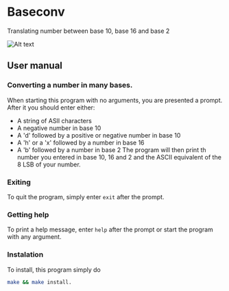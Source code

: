 # Baseconv

Translating number between base 10, base 16 and base 2

![Alt text](https://i.imgur.com/PExb4MJ.png "Converting numbers")

## User manual

### Converting a number in many bases.

When starting this program with no arguments, you are presented a prompt. After it you should enter either:
* A string of ASII characters
* A negative number in base 10
* A 'd' followed by a positive or negative number in base 10
* A 'h' or a 'x' followed by a number in base 16
* A 'b' followed by a number in base 2
The program will then print th number you entered in base 10, 16 and 2 and the ASCII equivalent of the 8 LSB of your number.

### Exiting

To quit the program, simply enter `exit` after the prompt.

### Getting help

To print a help message, enter `help` after the prompt or start the program with any argument.

### Instalation

To install, this program simply do

```bash
make && make install.
```

